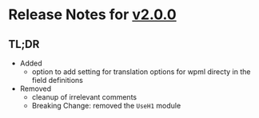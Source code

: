 # Release Notes for [v2.0.0]

## TL;DR

* Added
  * option to add setting for translation options for wpml directy in the field definitions
* Removed
  * cleanup of irrelevant comments
  * Breaking Change: removed the `UseH1` module

[v2.0.0]: https://github.com/towa-digital/towa-acf-fields/releases/tag/v2.0.0
